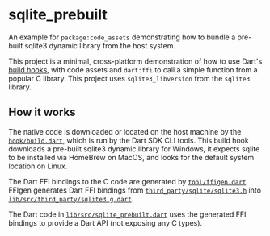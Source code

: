 # sqlite_prebuilt

An example for `package:code_assets` demonstrating how to bundle a pre-built sqlite3 dynamic library from the host system.

This project is a minimal, cross-platform demonstration of how to use Dart's
[build hooks][], with code assets and `dart:ffi` to call a simple function from a
popular C library. This project uses `sqlite3_libversion` from the `sqlite3` library.

[build hooks]: https://dart.dev/tools/hooks

## How it works

The native code is downloaded or located on the host machine by the
[`hook/build.dart`](hook/build.dart), which is run by the Dart SDK CLI tools.
This build hook downloads a pre-built sqlite3 dynamic library for Windows, it
expects sqlite to be installed via HomeBrew on MacOS, and looks for the default
system location on Linux.

The Dart FFI bindings to the C code are generated by
[`tool/ffigen.dart`](tool/ffigen.dart). FFIgen generates Dart FFI bindings from
[`third_party/sqlite/sqlite3.h`](third_party/sqlite/sqlite3.h) into
[`lib/src/third_party/sqlite3.g.dart`](lib/src/third_party/sqlite3.g.dart).

The Dart code in [`lib/src/sqlite_prebuilt.dart`](lib/src/sqlite_prebuilt.dart)
uses the generated FFI bindings to provide a Dart API (not exposing any C
types).
